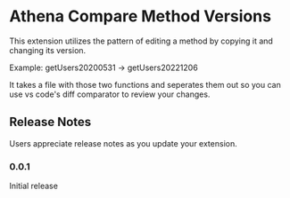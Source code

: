 # Athena Compare Method Versions


This extension utilizes the pattern of editing a method by copying it and changing its version.

Example:
    getUsers20200531 -> getUsers20221206

It takes a file with those two functions and seperates them out so you can use vs code's diff comparator to review your changes.

## Release Notes

Users appreciate release notes as you update your extension.

### 0.0.1

Initial release